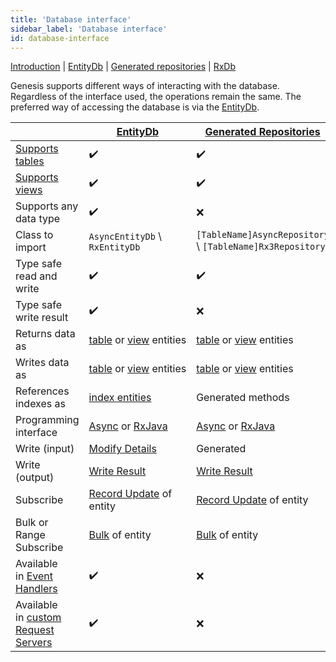 ```yaml
---
title: 'Database interface'
sidebar_label: 'Database interface'
id: database-interface
---
```


[Introduction](/database/database-interface/database-interface/)  | [EntityDb](/database/database-interface/entity-db/) |  [Generated repositories](/database/database-interface/generated-repositories/) | [RxDb](/database/database-interface/rxdb/) 

Genesis supports different ways of interacting with the database. Regardless of the interface used, the operations remain the same. The preferred way of accessing the database is via the [EntityDb](/database/database-interface/entity-db/).

|  | [EntityDb](/database/database-interface/entity-db/)                                                     | [Generated Repositories](/database/database-interface/generated-repositories/) | [RxDb](/database/database-interface/rxdb/) |
| --- |---------------------------------------------------------------------------------------------------------| --- | --- |
| [Supports tables](/database/fields-tables-views/tables/) | ✔️                                                                                                      | ✔️ | ❌ |
| [Supports views](/database/fields-tables-views/views/) | ✔️                                                                                                      | ✔️ | ❌ |
| Supports any data type | ✔️                                                                                                      | ❌ | ✔️ |
| Class to import | `AsyncEntityDb` \ `RxEntityDb`                                                                          | `[TableName]AsyncRepository` \ `[TableName]Rx3Repository`                                               | `RxDb` |
| Type safe read and write | ✔️                                                                                                      | ✔️ | ❌ |
| Type safe write result | ✔️                                                                                                      | ❌ | ❌ |
| Returns data as | [table](/database/data-types/table-entities//) or [view](/database/data-types/views-entities/) entities | [table](/database/data-types/table-entities/) or [view](/database/data-types/views-entities//) entities | [DbRecord](/database/data-types/dbrecord/) |
| Writes data as | [table](/database/data-types/table-entities/) or [view](/database/data-types/views-entities/) entities  | [table](/database/data-types/table-entities/) or [view](/database/data-types/views-entities/) entities | [DbRecord](/database/data-types/dbrecord/) |
| References indexes as | [index entities](/database/data-types/index-entities/)                                                  | Generated methods | [DbRecord](/database/data-types/dbrecord/) and `String` |
| Programming interface | [Async](/database/types-of-api/async/) or [RxJava](/database/types-of-api/rxjava/)                     | [Async](/database/types-of-api/async/) or [RxJava](/database/types-of-api/rxjava/) | [RxJava](/database/types-of-api/rxjava/) |
| Write (input) | [Modify Details](/database/helper-classes/modify-details/)                              | Generated | [Modify Details](/database/helper-classes/modify-details/) |
| Write (output) | [Write Result](/database/helper-classes/write-result/)                                 | [Write Result](/database/helper-classes/write-result/) | [Write result](/database/helper-classes/write-result/) |
| Subscribe | [Record Update](/database/helper-classes/subscription/record-update/) of entity                 | [Record Update](/database/helper-classes/subscription/record-update/) of entity | [Record Update](/database/helper-classes/subscription/record-update/) of `DbRecord` |
| Bulk or Range Subscribe | [Bulk](/database/helper-classes/subscription/bulk/) of entity                                           | [Bulk](/database/helper-classes/subscription/bulk/) of entity | [Bulk](/database/helper-classes/subscription/bulk/) of `DbRecord` |
| Available in [Event Handlers](/getting-started/learn-the-basics/modules/inside-an-event-handler/) | ✔️ | ❌ | ❌ |
| Available in [custom Request Servers](/getting-started/learn-the-basics/modules/inside-a-request-server/) | ✔️ | ❌ | ❌ |